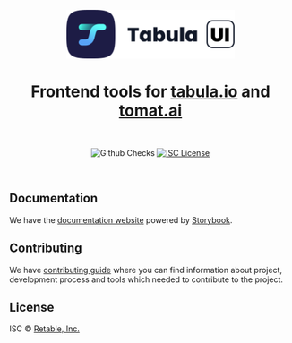 <p align="center">
  <a href="https://github.com/ReTable/ui-kit">
    <img src="https://raw.githubusercontent.com/ReTable/ui-kit/main/.storybook/public/tabula.svg?raw=true" alt="Chakra logo" width="300" />
  </a>
</p>

<h1 align="center">Frontend tools for <a href="https://www.tabula.io/">tabula.io</a> and <a href="tomat.ai">tomat.ai</a></h1>

<br />

<p align="center">
  <img alt="Github Checks" src="https://badgen.net/github/checks/ReTable/ui-kit/main"/>
  <a href="https://github.com/ReTable/ui-kit/blob/main/LICENSE">
    <img alt="ISC License" src="https://img.shields.io/github/license/ReTable/ui-kit"/>
  </a>
</p>

<br />


## Documentation

We have the [documentation website](https://retable.github.io/ui-kit/) powered by [Storybook](https://storybook.js.org/).

## Contributing

We have [contributing guide](./CONTRIBUTING.md) where you can find information about project, development process and tools
which needed to contribute to the project.

## License

ISC © [Retable, Inc.](https://github.com/ReTable)
